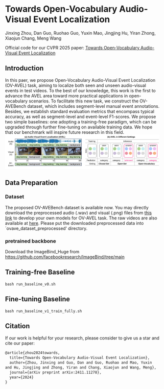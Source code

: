 # Towards Open-Vocabulary Audio-Visual Event Localization


Jinxing Zhou, Dan Guo, Ruohao Guo, Yuxin Mao, Jingjing Hu, Yiran Zhong, Xiaojun Chang, Meng Wang

Official code for our CVPR 2025 paper: [Towards Open-Vocabulary Audio-Visual Event Localization](https://arxiv.org/abs/2411.11278)



## Introduction
In this paer, we propose Open-Vocabulary Audio-Visual Event Localization (OV-AVEL) task, aiming to localize both seen and unseen audio-visual events in test videos. To the best of our knowledge, this work is the first to advance the AVEL area toward more practical applications in open-vocabulary scenarios. To facilitate this new task, we construct the OV-AVEBench dataset, which includes segment-level manual event annotations. Besides, we establish standard evaluation metrics that encompass typical accuracy, as well as segment-level and event-level F1-scores. We propose two simple baselines: one adopting a training-free paradigm, which can be upgraded through further fine-tuning on available training data. We hope that our benchmark will inspire future research in this field. 
![framework](./fig/intro.svg)




## Data Preparation

### Dataset

The proposed OV-AVEBench dataset is available now. You may directly download the preprocessed audio (.wav) and visual (.png) files from [this link](https://mailhfuteducn-my.sharepoint.com/:u:/g/personal/2018110964_mail_hfut_edu_cn/Efm9NKaGQFBAsOC2ZOMZRvcB26TKXJ84H4VW6g8BR5SukQ?e=OPgMOt) to develop your own models for OV-AVEL task.  The raw videos are also available at [here](https://mailhfuteducn-my.sharepoint.com/:u:/g/personal/2018110964_mail_hfut_edu_cn/EcVHOp2zOyVHvi1Au-i1zFQBf5wQNi-Yff9Aso_SJ4MV8Q?e=OeRlQh). Please put the downloaded preprocessed data into `ovave_dataset_preprocessed' directory.

### pretrained backbone

Download the ImageBind_Huge from https://github.com/facebookresearch/ImageBind/tree/main



## Training-free Baseline


```script
bash run_baseline_v0.sh
```


## Fine-tuning Baseline

```script
bash run_baseline_v1_train_fully.sh
```


## Citation
If our work is helpful for your research, please consider to give us a star and cite our paper:
```script
@article{zhou2024towards,
  title={Towards Open-Vocabulary Audio-Visual Event Localization},
  author={Zhou, Jinxing and Guo, Dan and Guo, Ruohao and Mao, Yuxin and Hu, Jingjing and Zhong, Yiran and Chang, Xiaojun and Wang, Meng},
  journal={arXiv preprint arXiv:2411.11278},
  year={2024}
}
```
